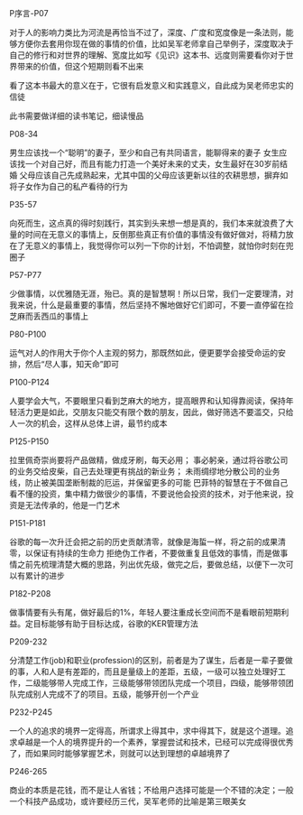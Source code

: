 
P序言-P07

对于人的影响力类比为河流是再恰当不过了，深度、广度和宽度像是一条法则，能够方便你去套用你现在做的事情的价值，比如吴军老师拿自己举例子，深度取决于自己的修行和对世界的理解、宽度比如写《见识》这本书、远度则需要看你对于世界带来的价值，但这个短期则看不出来

看了这本书最大的意义在于，它很有启发意义和实践意义，自此成为吴老师忠实的信徒

此书需要做详细的读书笔记，细读慢品


P08-34

男生应该找一个“聪明”的妻子，至少和自己有共同语言，能聊得来的妻子
女生应该找一个对自己好，而且有能力打造一个美好未来的丈夫，女生最好在30岁前结婚
父母应该自己先成熟起来，尤其中国的父母应该更新以往的农耕思想，摒弃如将子女作为自己的私产看待的行为

P35-57

向死而生，这点真的得时刻践行，其实到头来想一想是真的，我们本来就浪费了大量的时间在无意义的事情上，反倒那些真正有价值的事情没有做好做对，将精力放在了无意义的事情上，我觉得你可以列一下你的计划，不怕调整，就怕你时刻在兜圈子

P57-P77

少做事情，以优雅随无涯，殆已。真的是智慧啊！所以日常，我们一定要理清，对我来说，什么是最重要的事情，然后坚持不懈地做好它们即可，不要一直停留在捡芝麻而丢西瓜的事情上

P80-P100

运气对人的作用大于你个人主观的努力，那既然如此，便更要学会接受命运的安排，然后“尽人事，知天命”即可

P100-P124

人要学会大气，不要眼里只看到芝麻大的地方，提高眼界和认知得靠阅读，保持年轻活力更是如此，交朋友只能交有限个数的朋友，因此，做好筛选不要滥交，只给人一次的机会，这样从总体上讲，最节约成本

P125-P150

拉里佩奇崇尚要将产品做精，做成牙刷，每天必用；
事必躬亲，通过将谷歌公司的业务交给皮柴，自己去处理更有挑战的新业务；
未雨绸缪地分散公司的业务线，防止被美国垄断制裁的厄运，并保留更多的可能
巴菲特的智慧在于不做自己看不懂的投资，集中精力做很少的事情，不要说他会投资的技术，对于他来说，投资是无法传承的，他是一门艺术

P151-P181

谷歌的每一次升迁会把之前的历史贡献清零，就像是海蜇一样，将之前的成果清零，以保证有持续的生命力
拒绝伪工作者，不要做重复且低效的事情，而是做事情之前先梳理清楚大概的思路，列出优先级，做完之后，要做总结，以便下一次可以有累计的进步

P182-P208

做事情要有头有尾，做好最后的1%，年轻人要注重成长空间而不是看眼前短期利益。定目标能够有助于目标达成，谷歌的KER管理方法

P209-232

分清楚工作(job)和职业(profession)的区别，前者是为了谋生，后者是一辈子要做的事，人和人是有差距的，而且是量级上的差距，五级，一级可以独立处理好工作，二级能够带人完成工作，三级能够带领团队完成一个项目，四级，能够带领团队完成别人完成不了的项目。五级，能够开创一个产业

P232-P245

一个人的追求的境界一定得高，所谓求上得其中，求中得其下，就是这个道理。追求卓越是一个人的境界提升的一个素养，掌握尝试和技术，已经可以完成得很优秀了，而如果同时能够掌握艺术，则就可以达到理想的卓越境界了

P246-265

商业的本质是花钱，而不是让人省钱；不给用户选择可能是一个不错的决定；一般一个科技产品成功，或许要经历三代，吴军老师的比喻是第三眼美女